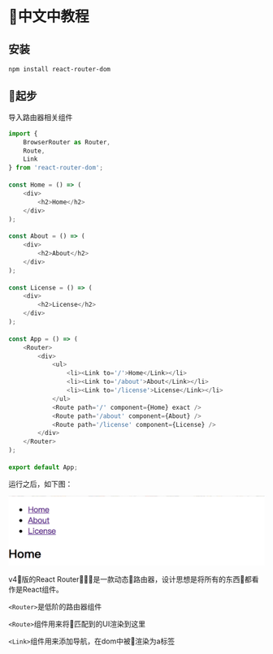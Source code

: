 # 中文中教程

## 安装

```
npm install react-router-dom
```
## 起步

导入路由器相关组件
```js
import {
    BrowserRouter as Router,
    Route,
    Link
} from 'react-router-dom';

const Home = () => (
    <div>
        <h2>Home</h2>
    </div>
);

const About = () => (
    <div>
        <h2>About</h2>
    </div>
);

const License = () => (
    <div>
        <h2>License</h2>
    </div>
);

const App = () => (
    <Router>
        <div>
            <ul>
                <li><Link to='/'>Home</Link></li>
                <li><Link to='/about'>About</Link></li>
                <li><Link to='/license'>License</Link></li>
            </ul>
            <Route path='/' component={Home} exact />
            <Route path='/about' component={About} />
            <Route path='/license' component={License} />
        </div>
    </Router>
);

export default App;
```
运行之后，如下图：

![](/assets/React/react-router_1.png)

v4版的React Router是一款动态路由器，设计思想是将所有的东西都看作是React组件。

`<Router>`是低阶的路由器组件

`<Route>`组件用来将匹配到的UI渲染到这里

`<Link>`组件用来添加导航，在dom中被渲染为a标签
